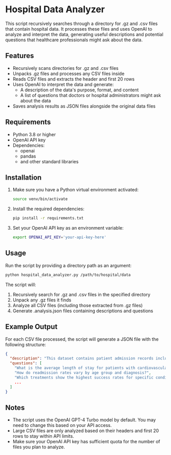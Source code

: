 # Hospital Data Analyzer

This script recursively searches through a directory for .gz and .csv files that contain hospital data. It processes these files and uses OpenAI to analyze and interpret the data, generating useful descriptions and potential questions that healthcare professionals might ask about the data.

## Features

- Recursively scans directories for .gz and .csv files
- Unpacks .gz files and processes any CSV files inside
- Reads CSV files and extracts the header and first 20 rows
- Uses OpenAI to interpret the data and generate:
  - A description of the data's purpose, format, and content
  - A list of questions that doctors or hospital administrators might ask about the data
- Saves analysis results as JSON files alongside the original data files

## Requirements

- Python 3.8 or higher
- OpenAI API key
- Dependencies:
  - openai
  - pandas
  - and other standard libraries

## Installation

1. Make sure you have a Python virtual environment activated:

   ```bash
   source venv/bin/activate
   ```

2. Install the required dependencies:

   ```bash
   pip install -r requirements.txt
   ```

3. Set your OpenAI API key as an environment variable:
   ```bash
   export OPENAI_API_KEY='your-api-key-here'
   ```

## Usage

Run the script by providing a directory path as an argument:

```bash
python hospital_data_analyzer.py /path/to/hospital/data
```

The script will:

1. Recursively search for .gz and .csv files in the specified directory
2. Unpack any .gz files it finds
3. Analyze all CSV files (including those extracted from .gz files)
4. Generate .analysis.json files containing descriptions and questions

## Example Output

For each CSV file processed, the script will generate a JSON file with the following structure:

```json
{
  "description": "This dataset contains patient admission records including dates, diagnoses, and treatment details...",
  "questions": [
    "What is the average length of stay for patients with cardiovascular conditions?",
    "How do readmission rates vary by age group and diagnosis?",
    "Which treatments show the highest success rates for specific conditions?",
    ...
  ]
}
```

## Notes

- The script uses the OpenAI GPT-4 Turbo model by default. You may need to change this based on your API access.
- Large CSV files are only analyzed based on their headers and first 20 rows to stay within API limits.
- Make sure your OpenAI API key has sufficient quota for the number of files you plan to analyze.

